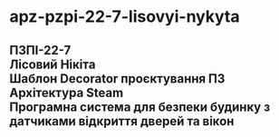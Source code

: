 # apz-pzpi-22-7-lisovyi-nykyta  
ПЗПІ-22-7  
Лісовий Нікіта  
Шаблон Decorator проєктування ПЗ  
Архітектура Steam  
Програмна система для безпеки будинку з датчиками відкриття дверей та вікон  
---